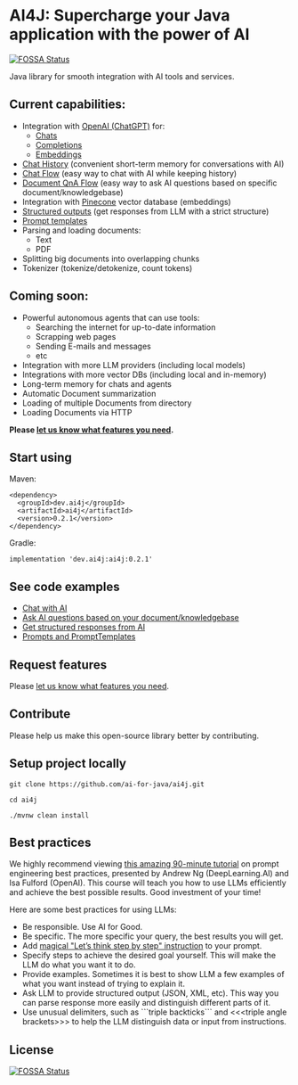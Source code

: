 # AI4J: Supercharge your Java application with the power of AI
[![FOSSA Status](https://app.fossa.com/api/projects/git%2Bgithub.com%2Fai-for-java%2Fai4j.svg?type=shield)](https://app.fossa.com/projects/git%2Bgithub.com%2Fai-for-java%2Fai4j?ref=badge_shield)


Java library for smooth integration with AI tools and services.

## Current capabilities:
- Integration with [OpenAI (ChatGPT)](https://platform.openai.com/docs/introduction) for:
  - [Chats](https://platform.openai.com/docs/guides/chat)
  - [Completions](https://platform.openai.com/docs/guides/completion)
  - [Embeddings](https://platform.openai.com/docs/guides/embeddings)
- [Chat History](https://github.com/ai-for-java/ai4j/blob/master/examples/src/main/java/ChatExamples.java) (convenient short-term memory for conversations with AI)
- [Chat Flow](https://github.com/ai-for-java/ai4j/blob/master/examples/src/main/java/ChatExamples.java) (easy way to chat with AI while keeping history)
- [Document QnA Flow](https://github.com/ai-for-java/ai4j/blob/master/examples/src/main/java/DocumentQnAExamples.java) (easy way to ask AI questions based on specific document/knowledgebase)
- Integration with [Pinecone](https://docs.pinecone.io/docs/overview) vector database (embeddings)
- [Structured outputs](https://github.com/ai-for-java/ai4j/blob/master/examples/src/main/java/StructuredOutputExamples.java) (get responses from LLM with a strict structure)
- [Prompt templates](https://github.com/ai-for-java/ai4j/blob/master/examples/src/main/java/PromptTemplateExamples.java)
- Parsing and loading documents:
  - Text
  - PDF
- Splitting big documents into overlapping chunks
- Tokenizer (tokenize/detokenize, count tokens)

## Coming soon:
- Powerful autonomous agents that can use tools:
  - Searching the internet for up-to-date information
  - Scrapping web pages
  - Sending E-mails and messages
  - etc
- Integration with more LLM providers (including local models)
- Integrations with more vector DBs (including local and in-memory)
- Long-term memory for chats and agents
- Automatic Document summarization
- Loading of multiple Documents from directory
- Loading Documents via HTTP

**Please [let us know what features you need](https://github.com/ai-for-java/ai4j/issues/new).**

## Start using
Maven:
```
<dependency>
  <groupId>dev.ai4j</groupId>
  <artifactId>ai4j</artifactId>
  <version>0.2.1</version>
</dependency>
```

Gradle:
```
implementation 'dev.ai4j:ai4j:0.2.1'
```

## See code examples
- [Chat with AI](https://github.com/ai-for-java/ai4j/blob/master/examples/src/main/java/ChatExamples.java)
- [Ask AI questions based on your document/knowledgebase](https://github.com/ai-for-java/ai4j/blob/master/examples/src/main/java/DocumentQnAExamples.java)
- [Get structured responses from AI](https://github.com/ai-for-java/ai4j/blob/master/examples/src/main/java/StructuredOutputExamples.java)
- [Prompts and PromptTemplates](https://github.com/ai-for-java/ai4j/blob/master/examples/src/main/java/PromptTemplateExamples.java)

## Request features
Please [let us know what features you need](https://github.com/ai-for-java/ai4j/issues/new). 

## Contribute
Please help us make this open-source library better by contributing.

## Setup project locally
```
git clone https://github.com/ai-for-java/ai4j.git

cd ai4j

./mvnw clean install
```

## Best practices
We highly recommend viewing [this amazing 90-minute tutorial](https://www.deeplearning.ai/short-courses/chatgpt-prompt-engineering-for-developers/) on prompt engineering best practices, presented by Andrew Ng (DeepLearning.AI) and Isa Fulford (OpenAI).
This course will teach you how to use LLMs efficiently and achieve the best possible results. Good investment of your time!

Here are some best practices for using LLMs:
- Be responsible. Use AI for Good.
- Be specific. The more specific your query, the best results you will get.
- Add [magical "Let’s think step by step" instruction](https://arxiv.org/pdf/2205.11916.pdf) to your prompt.
- Specify steps to achieve the desired goal yourself. This will make the LLM do what you want it to do.
- Provide examples. Sometimes it is best to show LLM a few examples of what you want instead of trying to explain it.
- Ask LLM to provide structured output (JSON, XML, etc). This way you can parse response more easily and distinguish different parts of it.
- Use unusual delimiters, such as \```triple backticks``` and \<<<triple angle brackets\>>> to help the LLM distinguish data or input from instructions.


## License
[![FOSSA Status](https://app.fossa.com/api/projects/git%2Bgithub.com%2Fai-for-java%2Fai4j.svg?type=large)](https://app.fossa.com/projects/git%2Bgithub.com%2Fai-for-java%2Fai4j?ref=badge_large)
